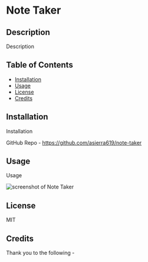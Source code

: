 # Note Taker

## Description

Description

## Table of Contents

- [Installation](#installation)
- [Usage](#usage)
- [License](#license)
- [Credits](#credits)

## Installation

Installation

GitHub Repo - https://github.com/asierra619/note-taker

## Usage

Usage

![screenshot of Note Taker](./assets/images)

## License

MIT

## Credits

Thank you to the following -<br />
<br />
<br />